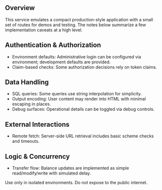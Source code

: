 ## Overview

This service emulates a compact production-style application with a small set of routes for demos and testing. The notes below summarize a few implementation caveats at a high level.

## Authentication & Authorization

- Environment defaults: Administrative login can be configured via environment; development defaults are provided.
- Claim-based checks: Some authorization decisions rely on token claims.

## Data Handling

- SQL queries: Some queries use string interpolation for simplicity.
- Output encoding: User content may render into HTML with minimal escaping in places.
- Debug surfaces: Operational details can be toggled via debug controls.

## External Interactions

- Remote fetch: Server-side URL retrieval includes basic scheme checks and timeouts.

## Logic & Concurrency

- Transfer flow: Balance updates are implemented as simple read/modify/write with simulated delay.

Use only in isolated environments. Do not expose to the public internet.

